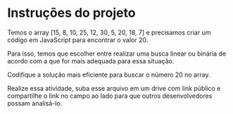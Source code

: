 # Instruções do projeto
Temos o array [15, 8, 10, 25, 12, 30, 5, 20, 18, 7] e precisamos criar um código em JavaScript para encontrar o valor 20.

Para isso, temos que escolher entre realizar uma busca linear ou binária de acordo com a que for mais adequada para essa situação.

Codifique a solução mais eficiente para buscar o número 20 no array.

Realize essa atividade, suba esse arquivo em um drive com link público e compartilhe o link no campo ao lado para que outros desenvolvedores possam analisá-lo.